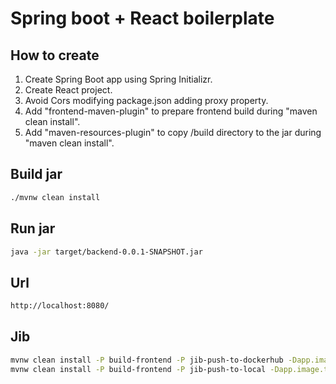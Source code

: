 # Spring boot + React boilerplate

## How to create
1. Create Spring Boot app using Spring Initializr.
2. Create React project.
3. Avoid Cors modifying package.json adding proxy property.
4. Add "frontend-maven-plugin" to prepare frontend build during "maven clean install".
5. Add "maven-resources-plugin" to copy /build directory to the jar during "maven clean install".

## Build jar
```bash
./mvnw clean install
```

## Run jar
```bash
java -jar target/backend-0.0.1-SNAPSHOT.jar
```

## Url
```bash
http://localhost:8080/
```

## Jib
```bash
mvnw clean install -P build-frontend -P jib-push-to-dockerhub -Dapp.image.tag=latest
mvnw clean install -P build-frontend -P jib-push-to-local -Dapp.image.tag=latest
```